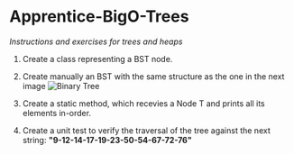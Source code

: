 # Apprentice-BigO-Trees
*Instructions and exercises for trees and heaps*

1. Create a class representing a BST node.

2. Create manually an BST with the same structure as the one in the next image
    ![Binary Tree](https://i.stack.imgur.com/36FkR.png "Optional Title")
    
3. Create a static method, which recevies a Node T and prints all its elements in-order.
 
4. Create a unit test to verify the traversal of the tree against the next string: **"9-12-14-17-19-23-50-54-67-72-76"**
   
 


